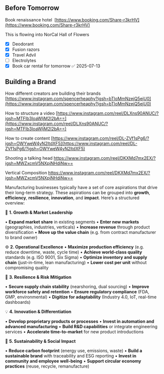 
## Before Tomorrow

Book renaissance hotel 
[https://www.booking.com/Share-r3krHV](https://www.booking.com/Share-r3krHV)

This is flowing into NorCal Hall of Flowers

- [x] Deodorant
- [x] Fusion razors
- [x] Travel Advil
- [ ] Electrolytes
- [x] Book car rental for tomorrow ✅ 2025-07-13

## Building a Brand

How different creators are building their brands
[https://www.instagram.com/spencerheaphy?igsh=bTloMmNzejQ5ejU0](https://www.instagram.com/spencerheaphy?igsh=bTloMmNzejQ5ejU0)

How to structure a video
[https://www.instagram.com/reel/DLXns90ANUC/?igsh=MTFlb3loaWljM2l2bA==](https://www.instagram.com/reel/DLXns90ANUC/?igsh=MTFlb3loaWljM2l2bA==)

How to create content
[https://www.instagram.com/reel/DL-ZVf1sPg6/?igsh=OWYweW4yN2ltdXF5](https://www.instagram.com/reel/DL-ZVf1sPg6/?igsh=OWYweW4yN2ltdXF5)

Shooting a talking head
https://www.instagram.com/reel/DKXMd7mx2EX/?igsh=MWZxcmV5NXpjNHdiNw==

Vertical Composition
https://www.instagram.com/reel/DKXMd7mx2EX/?igsh=MWZxcmV5NXpjNHdiNw==



Manufacturing businesses typically have a set of core aspirations that drive their long-term strategy. These aspirations can be grouped into **growth**, **efficiency**, **resilience**, **innovation**, and **impact**. Here’s a structured overview:

🚀 **1. Growth & Market Leadership**

• **Expand market share** in existing segments
• **Enter new markets** (geographies, industries, verticals)
• **Increase revenue** through product diversification
• **Move up the value chain** (e.g. from contract manufacturer to brand owner)


⚙️ **2. Operational Excellence**
• **Maximize production efficiency** (e.g. reduce downtime, waste, cycle time)
• **Achieve world-class quality** standards (e.g. ISO 9001, Six Sigma)
• **Optimize inventory and supply chain** (just-in-time, lean manufacturing)
• **Lower cost per unit** without compromising quality

🔐 **3. Resilience & Risk Mitigation**

• **Secure supply chain stability** (nearshoring, dual sourcing)
• **Improve workforce safety and retention**
• **Ensure regulatory compliance** (FDA, GMP, environmental)
• **Digitize for adaptability** (Industry 4.0, IoT, real-time dashboards)


💡 **4. Innovation & Differentiation**

• **Develop proprietary products or processes**
• **Invest in automation and advanced manufacturing**
• **Build R&D capabilities** or integrate engineering services
• **Accelerate time-to-market** for new product introductions
  

🌱 **5. Sustainability & Social Impact**

• **Reduce carbon footprint** (energy use, emissions, waste)
• **Build a sustainable brand** with traceability and ESG reporting
• **Invest in community and employee well-being**
• **Support circular economy practices** (reuse, recycle, remanufacture)